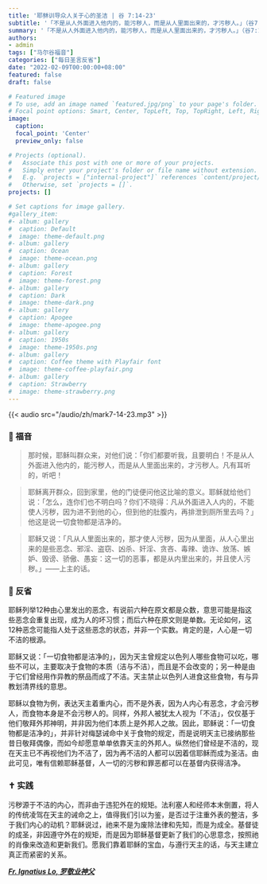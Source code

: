 ```yaml
---
title: '耶稣训导众人关于心的圣洁 | 谷 7:14-23'
subtitle: '「不是从人外面进入他内的，能污秽人，而是从人里面出来的，才污秽人。」（谷7:15）'
summary: '「不是从人外面进入他内的，能污秽人，而是从人里面出来的，才污秽人。」（谷7:15）'
authors:
- admin
tags: ["马尔谷福音"]
categories: ["每日圣言反省"]
date: "2022-02-09T00:00:00+08:00"
featured: false
draft: false

# Featured image
# To use, add an image named `featured.jpg/png` to your page's folder.
# Focal point options: Smart, Center, TopLeft, Top, TopRight, Left, Right, BottomLeft, Bottom, BottomRight
image:
  caption:
  focal_point: 'Center'
  preview_only: false

# Projects (optional).
#   Associate this post with one or more of your projects.
#   Simply enter your project's folder or file name without extension.
#   E.g. `projects = ["internal-project"]` references `content/project/deep-learning/index.md`.
#   Otherwise, set `projects = []`.
projects: []

# Set captions for image gallery.
#gallery_item:
#- album: gallery
#  caption: Default
#  image: theme-default.png
#- album: gallery
#  caption: Ocean
#  image: theme-ocean.png
#- album: gallery
#  caption: Forest
#  image: theme-forest.png
#- album: gallery
#  caption: Dark
#  image: theme-dark.png
#- album: gallery
#  caption: Apogee
#  image: theme-apogee.png
#- album: gallery
#  caption: 1950s
#  image: theme-1950s.png
#- album: gallery
#  caption: Coffee theme with Playfair font
#  image: theme-coffee-playfair.png
#- album: gallery
#  caption: Strawberry
#  image: theme-strawberry.png
---
```


{{< audio src="/audio/zh/mark7-14-23.mp3" >}}

### :love_letter: 福音
> 那时候，耶稣叫群众来，对他们说：「你们都要听我，且要明白！不是从人外面进入他内的，能污秽人，而是从人里面出来的，才污秽人。凡有耳听的，听吧！

> 耶稣离开群众，回到家里，他的门徒便问他这比喻的意义。耶稣就给他们说：「怎么，连你们也不明白吗？你们不晓得：凡从外面进入人内的，不能使人污秽，因为进不到他的心，但到他的肚腹内，再排泄到厕所里去吗？」他这是说一切食物都是洁净的。

> 耶稣又说：「凡从人里面出来的，那才使人污秽，因为从里面，从人心里出来的是些恶念、邪淫、盗窃、凶杀、奸淫、贪吝、毒辣、诡诈、放荡、嫉妒、毁谤、骄傲、愚妄：这一切的恶事，都是从内里出来的，并且使人污秽。」——上主的话。

### :speech_balloon: 反省
耶稣列举12种由心里发出的恶念，有说前六种在原文都是众数，意思可能是指这些恶念会重复出现，成为人的坏习惯；而后六种在原文则是单数。无论如何，这12种恶念可能指人处于这些恶念的状态，并非一个实数。肯定的是，人心是一切不洁的根源。

耶稣又说：「一切食物都是洁净的」，因为天主曾规定以色列人哪些食物可以吃，哪些不可以，主要取决于食物的本质（洁与不洁），而且是不会改变的；另一种是由于它们曾经用作异教的祭品而成了不洁。天主禁止以色列人进食这些食物，有与异教划清界线的意思。

耶稣以食物为例，表达天主着重内心，而不是外表，因为人内心有恶念，才会污秽人，而食物本身是不会污秽人的。同样，外邦人被犹太人视为「不洁」，仅仅基于他们敬拜外邦神明，并非因为他们本质上是外邦人之故。因此，耶稣说：「一切食物都是洁净的」，并非针对梅瑟诫命中关于食物的规定，而是说明天主已接纳那些昔日敬拜偶像，而如今却愿意单单依靠天主的外邦人。纵然他们曾经是不洁的，现在天主已不再视他们为不洁了，因为再不洁的人都可以因着信耶稣而成为圣洁。由此可见，唯有信赖耶稣基督，人一切的污秽和罪恶都可以在基督内获得洁净。

### :latin_cross: 实践
污秽源于不洁的内心，而非由于违犯外在的规矩。法利塞人和经师本末倒置，将人的传统凌驾在天主的诫命之上，值得我们引以为鉴，是否过于注重外表的整洁，多于我们内心的动机？耶稣说过，祂来不是为废除法律和先知，而是为成全。基督徒的成圣，非因遵守外在的规矩，而是因为耶稣基督更新了我们的心思意念，按照祂的肖像来改造和更新我们。愿我们靠着耶稣的宝血，与遵行天主的话，与天主建立真正而紧密的关系。

___[Fr. Ignatius Lo, 罗敬业神父](https://fr-ignatiuslki.org/)___
